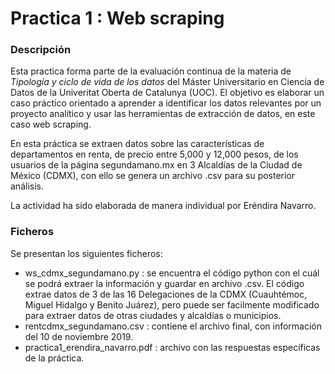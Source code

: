 # Practica 1 : Web scraping
### Descripción
Esta practica forma parte de la evaluación continua de la materia de _Tipología y ciclo de vida de los datos_ del Máster Universitario en Ciencia de Datos de la Univeritat Oberta de Catalunya (UOC). El objetivo es elaborar un caso práctico orientado a aprender a identificar los datos relevantes por un proyecto analítico y usar las herramientas de extracción de datos, en este caso web scraping.

En esta práctica se extraen datos sobre las características de departamentos en renta, de precio entre 5,000 y 12,000 pesos, de los usuarios de la página segundamano.mx en 3 Alcaldías de la Ciudad de México (CDMX), con ello se genera un archivo .csv para su posterior análisis.

La actividad ha sido elaborada de manera individual por Eréndira Navarro.

### Ficheros
Se presentan los siguientes ficheros:
  * ws_cdmx_segundamano.py : se encuentra el código python con el cuál se podrá extraer la información y guardar en archivo .csv. El código extrae datos de 3 de las 16 Delegaciones de la CDMX (Cuauhtémoc, Miguel Hidalgo y Benito Juárez), pero puede ser facilmente modificado para extraer datos de otras ciudades y alcaldías o municipios.
  * rentcdmx_segundamano.csv : contiene el archivo final, con información del 10 de noviembre 2019.
  * practica1_erendira_navarro.pdf : archivo con las respuestas específicas de la práctica.
